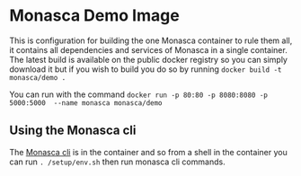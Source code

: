 # Monasca Demo Image

This is configuration for building the one Monasca container to rule them all, it contains all dependencies and services of Monasca
in a single container. The latest build is available on the public docker registry so you can simply download it but if you wish to build
you do so by running `docker build -t monasca/demo .`

You can run with the command `docker run -p 80:80 -p 8080:8080 -p 5000:5000  --name monasca monasca/demo`

## Using the Monasca cli
The [Monasca cli](https://github.com/stackforge/python-monascaclient) is in the container and so from a shell in the container you can run `. /setup/env.sh` then run monasca cli commands.
